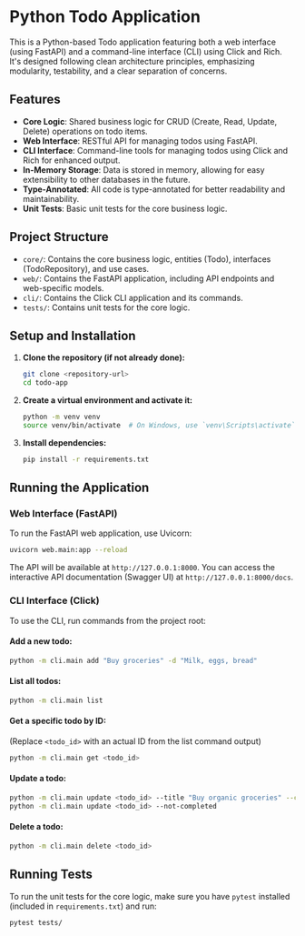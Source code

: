 # Python Todo Application

This is a Python-based Todo application featuring both a web interface (using FastAPI) and a command-line interface (CLI) using Click and Rich. It's designed following clean architecture principles, emphasizing modularity, testability, and a clear separation of concerns.

## Features

- **Core Logic**: Shared business logic for CRUD (Create, Read, Update, Delete) operations on todo items.
- **Web Interface**: RESTful API for managing todos using FastAPI.
- **CLI Interface**: Command-line tools for managing todos using Click and Rich for enhanced output.
- **In-Memory Storage**: Data is stored in memory, allowing for easy extensibility to other databases in the future.
- **Type-Annotated**: All code is type-annotated for better readability and maintainability.
- **Unit Tests**: Basic unit tests for the core business logic.

## Project Structure

- `core/`: Contains the core business logic, entities (Todo), interfaces (TodoRepository), and use cases.
- `web/`: Contains the FastAPI application, including API endpoints and web-specific models.
- `cli/`: Contains the Click CLI application and its commands.
- `tests/`: Contains unit tests for the core logic.

## Setup and Installation

1.  **Clone the repository (if not already done):**
    ```bash
    git clone <repository-url>
    cd todo-app
    ```

2.  **Create a virtual environment and activate it:**
    ```bash
    python -m venv venv
    source venv/bin/activate  # On Windows, use `venv\Scripts\activate`
    ```

3.  **Install dependencies:**
    ```bash
    pip install -r requirements.txt
    ```

## Running the Application

### Web Interface (FastAPI)

To run the FastAPI web application, use Uvicorn:

```bash
uvicorn web.main:app --reload
```

The API will be available at `http://127.0.0.1:8000`. You can access the interactive API documentation (Swagger UI) at `http://127.0.0.1:8000/docs`.

### CLI Interface (Click)

To use the CLI, run commands from the project root:

#### Add a new todo:
```bash
python -m cli.main add "Buy groceries" -d "Milk, eggs, bread"
```

#### List all todos:
```bash
python -m cli.main list
```

#### Get a specific todo by ID:
(Replace `<todo_id>` with an actual ID from the list command output)
```bash
python -m cli.main get <todo_id>
```

#### Update a todo:
```bash
python -m cli.main update <todo_id> --title "Buy organic groceries" --completed
python -m cli.main update <todo_id> --not-completed
```

#### Delete a todo:
```bash
python -m cli.main delete <todo_id>
```

## Running Tests

To run the unit tests for the core logic, make sure you have `pytest` installed (included in `requirements.txt`) and run:

```bash
pytest tests/
```
